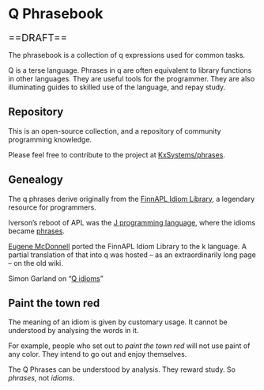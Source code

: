 # Q Phrasebook



<big><big>==DRAFT==</big></big>

The phrasebook is a collection of q expressions used for common tasks. 

Q is a terse language. 
Phrases in q are often equivalent to library functions in other languages. 
They are useful tools for the programmer.
They are also illuminating guides to skilled use of the language, and repay study.


## Repository

This is an open-source collection, and a repository of community programming knowledge. 

Please feel free to contribute to the project at
<i class="fab fa-github"></i>
[KxSystems/phrases](htpps://github.com/kxsystems/phrases/).


## Genealogy

The q phrases derive originally from the [FinnAPL Idiom Library](https://aplwiki.com/FinnAplIdiomLibrary), a legendary resource for programmers. 

Iverson’s reboot of APL was the [J programming language](https://jsoftware.com/), where the idioms became [phrases](https://code.jsoftware.com/wiki/Phrases).

[Eugene McDonnell](https://en.wikipedia.org/wiki/Eugene_McDonnell) 
ported the FinnAPL Idiom Library to the k language. A partial translation of that into q was hosted – as an extraordinarily long page – on the old wiki. 

<i class="far fa-hand-point-right"></i>
Simon Garland on  “[Q idioms](https://kx.com/blog/q-idioms/)” 


## Paint the town red

The meaning of an idiom is given by customary usage. It cannot be understood by analysing the words in it. 

For example, people who set out to _paint the town red_ will not use paint of any color. They intend to go out and enjoy themselves. 

The Q Phrases can be understood by analysis. They reward study. 
So _phrases_, not _idioms_.
